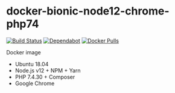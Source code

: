 # docker-bionic-node12-chrome-php74

[![Build Status](https://github.com/vintagesucks/docker-bionic-node12-chrome-php74/workflows/Build/badge.svg)](https://github.com/vintagesucks/docker-bionic-node12-chrome-php74/actions) [![Dependabot](https://badgen.net/badge/Dependabot/enabled/green?icon=dependabot)](https://dependabot.com/) [![Docker Pulls](https://img.shields.io/docker/pulls/vintagesucks/docker-bionic-node12-chrome-php74.svg)](https://hub.docker.com/r/vintagesucks/docker-bionic-node12-chrome-php74/)

Docker image
* Ubuntu 18.04
* Node.js v12 + NPM + Yarn
* PHP 7.4.30 + Composer
* Google Chrome
